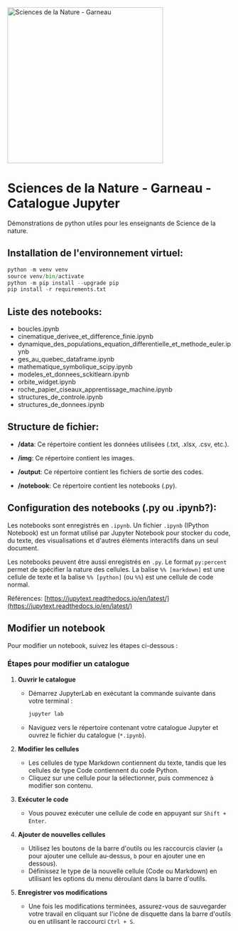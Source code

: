 <img src="https://github.com/Benjamin-GosselinCliche/SciencesDeLaNature_Garneau_Catalogue_Jupyter/assets/21174453/35aebb6d-4c62-41a9-8b3c-a44c2022ae54" alt="Sciences de la Nature - Garneau" width="350">

# Sciences de la Nature - Garneau - Catalogue Jupyter

Démonstrations de python utiles pour les enseignants de Science de la nature.

## Installation de l'environnement virtuel:

```python
python -m venv venv
source venv/bin/activate
python -m pip install --upgrade pip
pip install -r requirements.txt
```

## Liste des notebooks:

- boucles.ipynb
- cinematique_derivee_et_difference_finie.ipynb
- dynamique_des_populations_equation_differentielle_et_methode_euler.ipynb
- ges_au_quebec_dataframe.ipynb
- mathematique_symbolique_scipy.ipynb
- modeles_et_donnees_sckitlearn.ipynb
- orbite_widget.ipynb
- roche_papier_ciseaux_apprentissage_machine.ipynb
- structures_de_controle.ipynb
- structures_de_donnees.ipynb

## Structure de fichier:

- **/data**: Ce répertoire contient les données utilisées (.txt, .xlsx, .csv, etc.).

- **/img**: Ce répertoire contient les images.

- **/output**: Ce répertoire contient les fichiers de sortie des codes.

- **/notebook**: Ce répertoire contient les notebooks (.py).

## Configuration des notebooks (.py ou .ipynb?):

Les notebooks sont enregistrés en `.ipynb`. Un fichier `.ipynb` (IPython Notebook) est un format utilisé par Jupyter Notebook pour stocker du code, du texte, des visualisations et d'autres éléments interactifs dans un seul document.  


Les notebooks peuvent être aussi enregistrés en `.py`. Le format `py:percent` permet de spécifier la nature des cellules. La balise `%% [markdown]` est une cellule de texte et la balise `%% [python]` (ou `%%`) est une cellule de code normal. 

Références:
[https://jupytext.readthedocs.io/en/latest/](https://jupytext.readthedocs.io/en/latest/)

## Modifier un notebook

Pour modifier un notebook, suivez les étapes ci-dessous :

### Étapes pour modifier un catalogue

1. **Ouvrir le catalogue**
   - Démarrez JupyterLab en exécutant la commande suivante dans votre terminal :
     ```bash
     jupyter lab
     ```
   - Naviguez vers le répertoire contenant votre catalogue Jupyter et ouvrez le fichier du catalogue (`*.ipynb`).

2. **Modifier les cellules**
   - Les cellules de type Markdown contiennent du texte, tandis que les cellules de type Code contiennent du code Python.
   - Cliquez sur une cellule pour la sélectionner, puis commencez à modifier son contenu.

3. **Exécuter le code**
   - Vous pouvez exécuter une cellule de code en appuyant sur `Shift + Enter`.

4. **Ajouter de nouvelles cellules**
   - Utilisez les boutons de la barre d'outils ou les raccourcis clavier (`a` pour ajouter une cellule au-dessus, `b` pour en ajouter une en dessous).
   - Définissez le type de la nouvelle cellule (Code ou Markdown) en utilisant les options du menu déroulant dans la barre d'outils.

5. **Enregistrer vos modifications**
   - Une fois les modifications terminées, assurez-vous de sauvegarder votre travail en cliquant sur l'icône de disquette dans la barre d'outils ou en utilisant le raccourci `Ctrl + S`.




